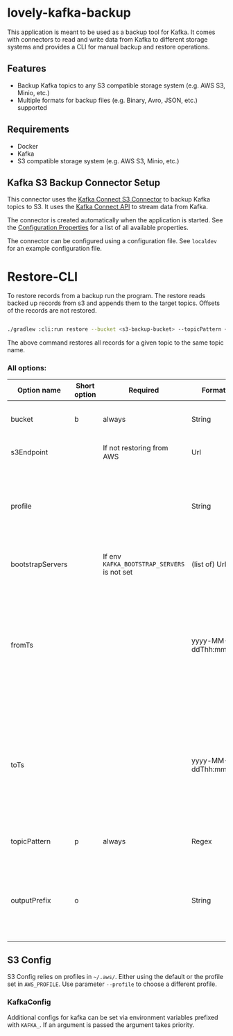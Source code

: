# lovely-kafka-backup

This application is meant to be used as a backup tool for Kafka. It comes with connectors to read and write data from
Kafka to different storage systems and provides a CLI for manual backup and restore operations.

## Features

- Backup Kafka topics to any S3 compatible storage system (e.g. AWS S3, Minio, etc.)
- Multiple formats for backup files (e.g. Binary, Avro, JSON, etc.) supported

## Requirements

- Docker
- Kafka
- S3 compatible storage system (e.g. AWS S3, Minio, etc.)

## Kafka S3 Backup Connector Setup

This connector uses the [Kafka Connect S3 Connector](https://docs.confluent.io/kafka-connectors/s3-sink/current/overview.html)
to backup Kafka topics to S3. It uses the [Kafka Connect API](https://kafka.apache.org/documentation/#connect) to
stream data from Kafka.

The connector is created automatically when the application is started. See the [Configuration Properties](https://docs.confluent.io/kafka-connectors/s3-sink/current/overview.html#configuration-properties)
for a list of all available properties.

The connector can be configured using a configuration file. See `localdev` for an example configuration file.

# Restore-CLI

To restore records from a backup run the program. The restore reads backed up records from s3 and appends them to the
target topics. Offsets of the records are not restored.

```bash

./gradlew :cli:run restore --bucket <s3-backup-bucket> --topicPattern <topicPattern>

```

The above command restores all records for a given topic to the same topic name.

### All options:

| Option name      | Short option | Required                                    | Format              | Description                                                                                                                      |
|------------------|--------------|---------------------------------------------|---------------------|----------------------------------------------------------------------------------------------------------------------------------|
| bucket           | b            | always                                      | String              | Bucket in which the backup is stored                                                                                             |
| s3Endpoint       |              | If not restoring from AWS                   | Url                 | Endpoint for S3 backup storage                                                                                                   |
| profile          |              |                                             | String              | Profile to user for S3 access. If not set uses `AWS_PROFILE` environment variable or the default profile.                        |
| bootstrapServers |              | If env `KAFKA_BOOTSTRAP_SERVERS` is not set | (list of) Urls      | Kafka cluster to restore the backup to                                                                                           |
| fromTs           |              |                                             | yyyy-MM-ddThh:mm:ss | Start time of records to restore, if not set records from earliest available are restored. NOTE: times are always treated as UTC |
| toTs             |              |                                             | yyyy-MM-ddThh:mm:ss | End time of records to restore, if not set records to latest available are restored. NOTE: times are always treated as UTC       |
| topicPattern     | p            | always                                      | Regex               | Pattern for topic names restored to restore                                                                                      |
| outputPrefix     | o            |                                             | String              | Records are restored to their original topic, if this is set they are restored to the topic with the prefix                      |

## S3 Config

S3 Config relies on profiles in `~/.aws/`. Either using the default or the profile set in `AWS_PROFILE`. 
Use parameter `--profile` to choose a different profile.

### KafkaConfig

Additional configs for kafka can be set via environment variables prefixed with `KAFKA_`. If an argument is passed the
argument takes priority.
